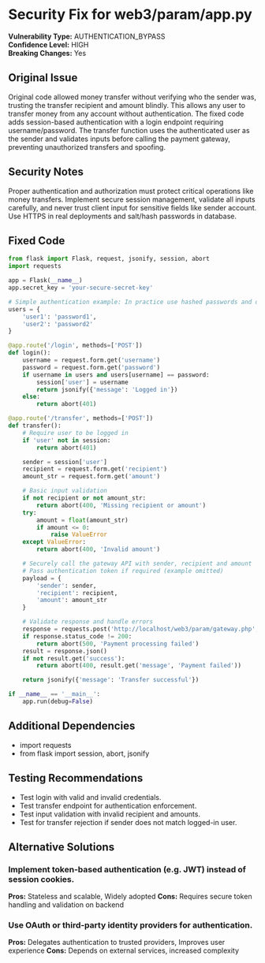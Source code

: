 # Security Fix for web3/param/app.py

**Vulnerability Type:** AUTHENTICATION_BYPASS  
**Confidence Level:** HIGH  
**Breaking Changes:** Yes

## Original Issue
Original code allowed money transfer without verifying who the sender was, trusting the transfer recipient and amount blindly. This allows any user to transfer money from any account without authentication. The fixed code adds session-based authentication with a login endpoint requiring username/password. The transfer function uses the authenticated user as the sender and validates inputs before calling the payment gateway, preventing unauthorized transfers and spoofing.

## Security Notes
Proper authentication and authorization must protect critical operations like money transfers. Implement secure session management, validate all inputs carefully, and never trust client input for sensitive fields like sender account. Use HTTPS in real deployments and salt/hash passwords in database.

## Fixed Code
```py
from flask import Flask, request, jsonify, session, abort
import requests

app = Flask(__name__)
app.secret_key = 'your-secure-secret-key'

# Simple authentication example: In practice use hashed passwords and database
users = {
    'user1': 'password1',
    'user2': 'password2'
}

@app.route('/login', methods=['POST'])
def login():
    username = request.form.get('username')
    password = request.form.get('password')
    if username in users and users[username] == password:
        session['user'] = username
        return jsonify({'message': 'Logged in'})
    else:
        return abort(401)

@app.route('/transfer', methods=['POST'])
def transfer():
    # Require user to be logged in
    if 'user' not in session:
        return abort(401)

    sender = session['user']
    recipient = request.form.get('recipient')
    amount_str = request.form.get('amount')

    # Basic input validation
    if not recipient or not amount_str:
        return abort(400, 'Missing recipient or amount')
    try:
        amount = float(amount_str)
        if amount <= 0:
            raise ValueError
    except ValueError:
        return abort(400, 'Invalid amount')

    # Securely call the gateway API with sender, recipient and amount
    # Pass authentication token if required (example omitted)
    payload = {
        'sender': sender,
        'recipient': recipient,
        'amount': amount_str
    }

    # Validate response and handle errors
    response = requests.post('http://localhost/web3/param/gateway.php', data=payload)
    if response.status_code != 200:
        return abort(500, 'Payment processing failed')
    result = response.json()
    if not result.get('success'):
        return abort(400, result.get('message', 'Payment failed'))

    return jsonify({'message': 'Transfer successful'})

if __name__ == '__main__':
    app.run(debug=False)

```

## Additional Dependencies
- import requests
- from flask import session, abort, jsonify

## Testing Recommendations
- Test login with valid and invalid credentials.
- Test transfer endpoint for authentication enforcement.
- Test input validation with invalid recipient and amounts.
- Test for transfer rejection if sender does not match logged-in user.

## Alternative Solutions

### Implement token-based authentication (e.g. JWT) instead of session cookies.
**Pros:** Stateless and scalable, Widely adopted
**Cons:** Requires secure token handling and validation on backend

### Use OAuth or third-party identity providers for authentication.
**Pros:** Delegates authentication to trusted providers, Improves user experience
**Cons:** Depends on external services, increased complexity

